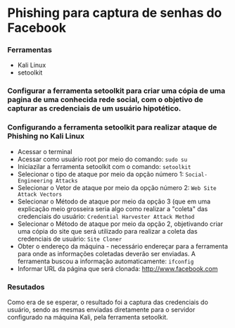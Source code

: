 # Phishing para captura de senhas do Facebook

### Ferramentas

- Kali Linux
- setoolkit

### Configurar a ferramenta setoolkit para criar uma cópia de uma pagina de uma conhecida rede social, com o objetivo de capturar as credenciais de um usuário hipotético.

### Configurando a ferramenta setoolkit para realizar ataque de Phishing no Kali Linux

- Acessar o terminal
- Acessar como usuário root por meio do comando: ``` sudo su ```
- Iniciazilar a ferramenta setoolkit com o comando: ``` setoolkit ```
- Selecionar o tipo de ataque por meio da opção número 1: ``` Social-Engineering Attacks ```
- Selecionar o Vetor de ataque por meio da opção número 2: ``` Web Site Attack Vectors ```
- Selecionar o Método de ataque por meio da opção 3 (que em uma explicação meio grosseira seria algo como realizar a "coleta" das credenciais do usuário: ```Credential Harvester Attack Method ```
- Selecionar o Método de ataque por meio da opção 2, objetivando criar uma cópia do site que será utilizado para realizar a coleta das credenciais de usuário: ``` Site Cloner ```
- Obter o endereço da máquina - necessário endereçar para a ferramenta para onde as informações coletadas deverão ser enviadas. A ferramenta buscou a informação automaticamente: ``` ifconfig ```
- Informar URL da página que será clonada: http://www.facebook.com

### Resutados

Como era de se esperar, o resultado foi a captura das credenciais do usuário, sendo as mesmas enviadas diretamente para o servidor configurado na máquina Kali, pela ferramenta setoolkit.
